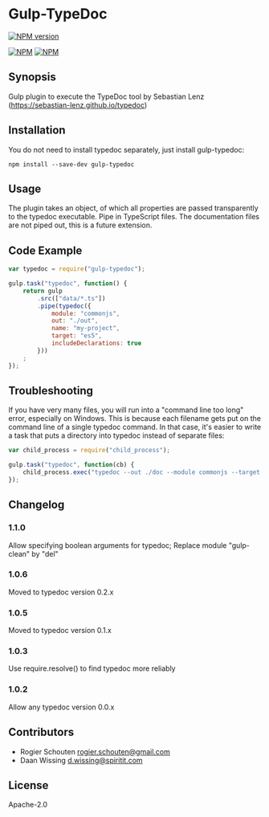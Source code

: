 # Gulp-TypeDoc

[![NPM version](https://badge.fury.io/js/gulp-typedoc.svg)](http://badge.fury.io/js/gulp-typedoc)

[![NPM](https://nodei.co/npm/gulp-typedoc.png?downloads=true&downloadRank=true&stars=true)](https://nodei.co/npm/gulp-typedoc/)
[![NPM](https://nodei.co/npm-dl/gulp-typedoc.png?months=9&height=3)](https://nodei.co/npm/gulp-typedoc/)

## Synopsis


Gulp plugin to execute the TypeDoc tool by Sebastian Lenz (https://sebastian-lenz.github.io/typedoc)



## Installation

You do not need to install typedoc separately, just install gulp-typedoc:

```shell
npm install --save-dev gulp-typedoc
```

## Usage

The plugin takes an object, of which all properties are passed transparently to the typedoc executable. Pipe in TypeScript files. The documentation files are not piped out, this is a future extension. 

## Code Example

```javascript
var typedoc = require("gulp-typedoc");

gulp.task("typedoc", function() {
	return gulp
		.src(["data/*.ts"])
		.pipe(typedoc({ 
			module: "commonjs", 
			out: "./out", 
			name: "my-project", 
			target: "es5",
			includeDeclarations: true
		}))
	;
});
```

## Troubleshooting

If you have very many files, you will run into a "command line too long" error, especially on Windows. This is because each filename gets put on the command line of a single typedoc command.
In that case, it's easier to write a task that puts a directory into typedoc instead of separate files:

```javascript
var child_process = require("child_process");

gulp.task("typedoc", function(cb) {
	child_process.exec("typedoc --out ./doc --module commonjs --target es5 --name MyProject ./my_code_directory/", cb);
});
```

## Changelog

### 1.1.0
Allow specifying boolean arguments for typedoc;
Replace module "gulp-clean" by "del"

### 1.0.6
Moved to typedoc version 0.2.x

### 1.0.5
Moved to typedoc version 0.1.x

### 1.0.3
Use require.resolve() to find typedoc more reliably

### 1.0.2
Allow any typedoc version 0.0.x

## Contributors

* Rogier Schouten <rogier.schouten@gmail.com>
* Daan Wissing <d.wissing@spiritit.com>

## License

Apache-2.0


